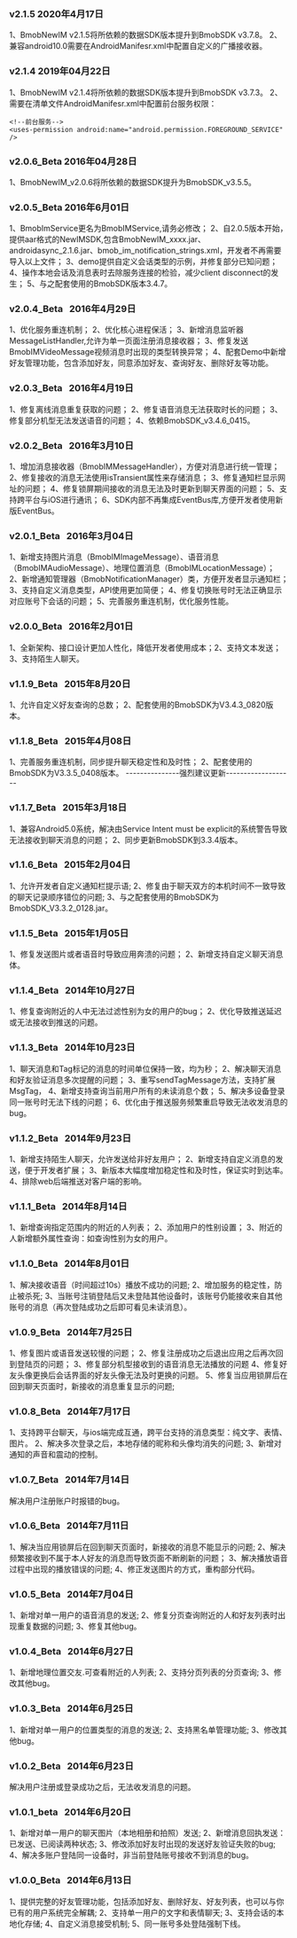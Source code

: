 ### v2.1.5 2020年4月17日
1、BmobNewIM v2.1.5将所依赖的数据SDK版本提升到BmobSDK v3.7.8。
2、兼容android10.0需要在AndroidManifesr.xml中配置自定义的广播接收器。

### v2.1.4 2019年04月22日
1、BmobNewIM v2.1.4将所依赖的数据SDK版本提升到BmobSDK v3.7.3。
2、需要在清单文件AndroidManifesr.xml中配置前台服务权限：
```
<!--前台服务-->
<uses-permission android:name="android.permission.FOREGROUND_SERVICE" />
```
### v2.0.6_Beta	  2016年04月28日
1、BmobNewIM_v2.0.6将所依赖的数据SDK提升为BmobSDK_v3.5.5。

### v2.0.5_Beta	  2016年6月01日
1、BmobImService更名为BmobIMService,请务必修改；
2、自2.0.5版本开始，提供aar格式的NewIMSDK,包含BmobNewIM_xxxx.jar、androidasync_2.1.6.jar、bmob_im_notification_strings.xml，开发者不再需要导入以上文件；
3、demo提供自定义会话类型的示例，并修复部分已知问题；
4、操作本地会话及消息表时去除服务连接的检验，减少client disconnect的发生；
5、与之配套使用的BmobSDK版本3.4.7。

### v2.0.4_Beta   2016年4月29日
1、优化服务重连机制；
2、优化核心进程保活；
3、新增消息监听器MessageListHandler,允许为单一页面注册消息接收器；
3、修复发送BmobIMVideoMessage视频消息时出现的类型转换异常；
4、配套Demo中新增好友管理功能，包含添加好友，同意添加好友、查询好友、删除好友等功能。

### v2.0.3_Beta   2016年4月19日
1、修复离线消息重复获取的问题；
2、修复语音消息无法获取时长的问题；
3、修复部分机型无法发送语音的问题；
4、依赖BmobSDK_v3.4.6_0415。

### v2.0.2_Beta   2016年3月10日
1、增加消息接收器（BmobIMMessageHandler），方便对消息进行统一管理；
2、修复接收的消息无法使用isTransient属性来存储消息；
3、修复通知栏显示网址的问题；
4、修复锁屏期间接收的消息无法及时更新到聊天界面的问题；
5、支持跨平台与iOS进行通讯；
6、SDK内部不再集成EventBus库,方便开发者使用新版EventBus。

### v2.0.1_Beta   2016年3月04日
1、新增支持图片消息（BmobIMImageMessage）、语音消息（BmobIMAudioMessage）、地理位置消息（BmobIMLocationMessage）；
2、新增通知管理器（BmobNotificationManager）类，方便开发者显示通知栏；
3、支持自定义消息类型，API使用更加简便；
4、修复切换账号时无法正确显示对应账号下会话的问题；
5、完善服务重连机制，优化服务性能。

### v2.0.0_Beta   2016年2月01日
1、全新架构、接口设计更加人性化，降低开发者使用成本；2、支持文本发送；3、支持陌生人聊天。

### v1.1.9_Beta   2015年8月20日
1、允许自定义好友查询的总数；
2、配套使用的BmobSDK为V3.4.3_0820版本。

### v1.1.8_Beta   2015年4月08日
1、完善服务重连机制，同步提升聊天稳定性和及时性；
2、配套使用的BmobSDK为V3.3.5_0408版本。 
---------------强烈建议更新-------------------

### v1.1.7_Beta   2015年3月18日
1、兼容Android5.0系统，解决由Service Intent must be explicit的系统警告导致无法接收到聊天消息的问题；
2、同步更新BmobSDK到3.3.4版本。

### v1.1.6_Beta   2015年2月04日
1、允许开发者自定义通知栏提示语;
2、修复由于聊天双方的本机时间不一致导致的聊天记录顺序错位的问题;
3、与之配套使用的BmobSDK为BmobSDK_V3.3.2_0128.jar。

### v1.1.5_Beta   2015年1月05日
1、修复发送图片或者语音时导致应用奔溃的问题；
2、新增支持自定义聊天消息体。

### v1.1.4_Beta   2014年10月27日
1、修复查询附近的人中无法过滤性别为女的用户的bug；
2、优化导致推送延迟或无法接收到推送的问题。

### v1.1.3_Beta   2014年10月23日
1、聊天消息和Tag标记的消息的时间单位保持一致，均为秒；
2、解决聊天消息和好友验证消息多次提醒的问题；
3、重写sendTagMessage方法，支持扩展MsgTag，
4、新增支持查询当前用户所有的未读消息个数；
5、解决多设备登录同一账号时无法下线的问题；
6、优化由于推送服务频繁重启导致无法收发消息的bug。

### v1.1.2_Beta   2014年9月23日
1、新增支持陌生人聊天，允许发送给非好友用户；
2、新增支持自定义消息的发送，便于开发者扩展；
3、新版本大幅度增加稳定性和及时性，保证实时到达率。
4、排除web后端推送对客户端的影响。

### v1.1.1_Beta   2014年8月14日
1、新增查询指定范围内的附近的人列表；
2、添加用户的性别设置；
3、附近的人新增额外属性查询：如查询性别为女的用户。

### v1.1.0_Beta   2014年8月01日
1、解决接收语音（时间超过10s）播放不成功的问题;
2、增加服务的稳定性，防止被杀死;
3、当账号注销登陆后又未登陆其他设备时，该账号仍能接收来自其他账号的消息（再次登陆成功之后即可看见未读消息）。

### v1.0.9_Beta   2014年7月25日
1、修复图片或语音发送较慢的问题；
2、修复注册成功之后退出应用之后再次回到登陆页的问题；
3、修复部分机型接收到的语音消息无法播放的问题
4、修复好友头像更换后会话界面的好友头像无法及时更换的问题。
5、修复当应用锁屏后在回到聊天页面时，新接收的消息重复显示的问题;

### v1.0.8_Beta   2014年7月17日
1、支持跨平台聊天，与ios端完成互通，跨平台支持的消息类型：纯文字、表情、图片。
2、解决多次登录之后，本地存储的昵称和头像均消失的问题;
3、新增对通知的声音和震动的控制。

### v1.0.7_Beta   2014年7月14日
解决用户注册账户时报错的bug。

### v1.0.6_Beta   2014年7月11日
1、解决当应用锁屏后在回到聊天页面时，新接收的消息不能显示的问题;
2、解决频繁接收到不属于本人好友的消息而导致页面不断刷新的问题；
3、解决播放语音过程中出现的播放错误的问题;
4、修正发送图片的方式，重构部分代码。

### v1.0.5_Beta   2014年7月04日
1、新增对单一用户的语音消息的发送;
2、修复分页查询附近的人和好友列表时出现重复数据的问题;
3、修复其他bug。

### v1.0.4_Beta   2014年6月27日
1、新增地理位置交友.可查看附近的人列表; 2、支持分页列表的分页查询;
3、修改其他bug。

### v1.0.3_Beta   2014年6月25日
1、新增对单一用户的位置类型的消息的发送;
2、支持黑名单管理功能;
3、修改其他bug。

### v1.0.2_Beta   2014年6月23日
解决用户注册或登录成功之后，无法收发消息的问题。

### v1.0.1_beta   2014年6月20日
1、新增对单一用户的聊天图片（本地相册和拍照）发送;
2、新增消息回执发送：已发送、已阅读两种状态;
3、修改添加好友时出现的发送好友验证失败的bug;
4、解决多账户登陆同一设备时，非当前登陆账号接收不到消息的bug。

### v1.0.0_Beta   2014年6月13日
1、提供完整的好友管理功能，包括添加好友、删除好友、好友列表，也可以与你已有的用户系统完全解耦;
2、支持单一用户的文字和表情聊天;
3、支持会话的本地化存储;
4、自定义消息接受机制;
5、同一账号多处登陆强制下线。


